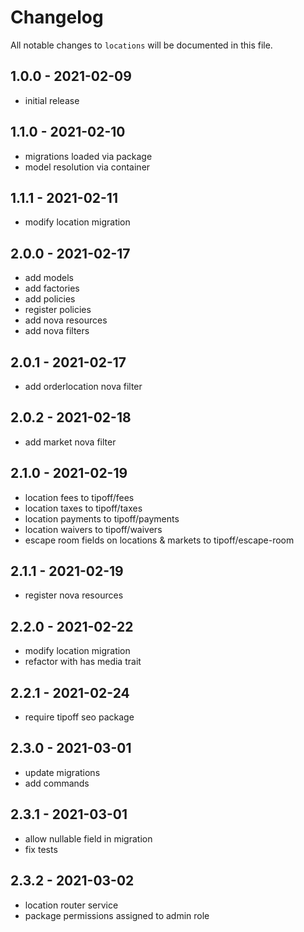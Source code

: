 # Changelog

All notable changes to `locations` will be documented in this file.

## 1.0.0 - 2021-02-09

- initial release

## 1.1.0 - 2021-02-10

- migrations loaded via package
- model resolution via container

## 1.1.1 - 2021-02-11

- modify location migration

## 2.0.0 - 2021-02-17

- add models
- add factories
- add policies
- register policies
- add nova resources
- add nova filters

## 2.0.1 - 2021-02-17

- add orderlocation nova filter

## 2.0.2 - 2021-02-18

- add market nova filter

## 2.1.0 - 2021-02-19

- location fees to tipoff/fees
- location taxes to tipoff/taxes
- location payments to tipoff/payments
- location waivers to tipoff/waivers
- escape room fields on locations & markets to tipoff/escape-room

## 2.1.1 - 2021-02-19

- register nova resources

## 2.2.0 - 2021-02-22

- modify location migration
- refactor with has media trait

## 2.2.1 - 2021-02-24

- require tipoff seo package

## 2.3.0 - 2021-03-01

- update migrations
- add commands

## 2.3.1 - 2021-03-01

- allow nullable field in migration
- fix tests

## 2.3.2 - 2021-03-02

- location router service
- package permissions assigned to admin role
